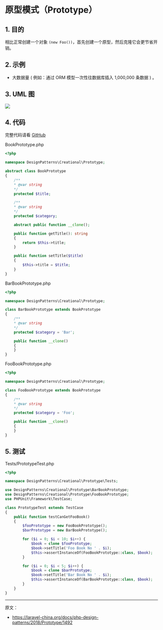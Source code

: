 # 原型模式（Prototype）

## 1. 目的

相比正常创建一个对象 `(new Foo())`，首先创建一个原型，然后克隆它会更节省开销。

## 2. 示例

- 大数据量 ( 例如：通过 ORM 模型一次性往数据库插入 1,000,000 条数据 ) 。

## 3. UML 图

![](https://lccdn.phphub.org/uploads/images/201803/19/1/jNhFZSU2j5.png)

## 4. 代码

完整代码请看 [GitHub](https://github.com/domnikl/DesignPatternsPHP/tree/master/Creational/Prototype)

BookPrototype.php

```php
<?php

namespace DesignPatterns\Creational\Prototype;

abstract class BookPrototype
{
    /**
    * @var string
    */
    protected $title;

    /**
    * @var string
    */
    protected $category;

    abstract public function __clone();

    public function getTitle(): string
    {
        return $this->title;
    }

    public function setTitle($title)
    {
        $this->title = $title;
    }
}
```

BarBookPrototype.php

```php
<?php

namespace DesignPatterns\Creational\Prototype;

class BarBookPrototype extends BookPrototype
{
    /**
    * @var string
    */
    protected $category = 'Bar';

    public function __clone()
    {
    }
}
```

FooBookPrototype.php

```php
<?php

namespace DesignPatterns\Creational\Prototype;

class FooBookPrototype extends BookPrototype
{
    /**
    * @var string
    */
    protected $category = 'Foo';

    public function __clone()
    {
    }
}
```

## 5. 测试

Tests/PrototypeTest.php

```php
<?php

namespace DesignPatterns\Creational\Prototype\Tests;

use DesignPatterns\Creational\Prototype\BarBookPrototype;
use DesignPatterns\Creational\Prototype\FooBookPrototype;
use PHPUnit\Framework\TestCase;

class PrototypeTest extends TestCase
{
    public function testCanGetFooBook()
    {
        $fooPrototype = new FooBookPrototype();
        $barPrototype = new BarBookPrototype();

        for ($i = 0; $i < 10; $i++) {
            $book = clone $fooPrototype;
            $book->setTitle('Foo Book No ' . $i);
            $this->assertInstanceOf(FooBookPrototype::class, $book);
        }

        for ($i = 0; $i < 5; $i++) {
            $book = clone $barPrototype;
            $book->setTitle('Bar Book No ' . $i);
            $this->assertInstanceOf(BarBookPrototype::class, $book);
        }
    }
}
```

----

原文：

- https://laravel-china.org/docs/php-design-patterns/2018/Prototype/1492